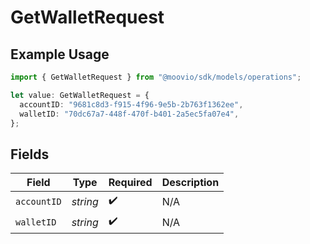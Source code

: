 # GetWalletRequest

## Example Usage

```typescript
import { GetWalletRequest } from "@moovio/sdk/models/operations";

let value: GetWalletRequest = {
  accountID: "9681c8d3-f915-4f96-9e5b-2b763f1362ee",
  walletID: "70dc67a7-448f-470f-b401-2a5ec5fa07e4",
};
```

## Fields

| Field              | Type               | Required           | Description        |
| ------------------ | ------------------ | ------------------ | ------------------ |
| `accountID`        | *string*           | :heavy_check_mark: | N/A                |
| `walletID`         | *string*           | :heavy_check_mark: | N/A                |